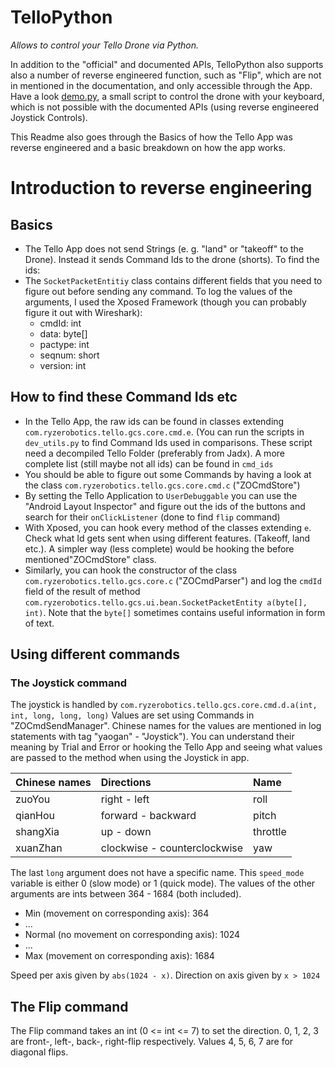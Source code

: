 # TelloPython
*Allows to control your Tello Drone via Python.* 

In addition to the "official" and documented APIs, TelloPython also supports also a number of reverse engineered 
function, such as "Flip", which are not in mentioned in the documentation, and only accessible through the App. Have a
look [demo.py](demo.py), a small script to control the drone with your keyboard, which is not possible with the 
documented APIs (using reverse engineered Joystick Controls).

This Readme also goes through the Basics of how the Tello App was reverse engineered and a basic breakdown on how the
app works.

# Introduction to reverse engineering

## Basics
* The Tello App does not send Strings (e. g. "land" or "takeoff" to the Drone). Instead it sends Command Ids to the 
  drone (shorts). To find the ids:
* The `SocketPacketEntitiy` class contains different fields that you need to figure out before sending any command. To
  log the values of the arguments, I used the Xposed Framework (though you can probably figure it out with Wireshark):
    * cmdId: int
    * data: byte[]
    * pactype: int
    * seqnum: short
    * version: int

## How to find these Command Ids etc
* In the Tello App, the raw ids can be found in classes extending `com.ryzerobotics.tello.gcs.core.cmd.e`. (You can run
  the scripts in `dev_utils.py` to find Command Ids used in comparisons. These script need a decompiled Tello Folder
  (preferably from Jadx). A more complete list (still maybe not all ids) can be found in `cmd_ids`
* You should be able to figure out some Commands by having a look at the class `com.ryzerobotics.tello.gcs.core.cmd.c`
  ("ZOCmdStore")
* By setting the Tello Application to `UserDebuggable` you can use the "Android Layout Inspector" and figure out the ids
  of the buttons and search for their `onClickListener` (done to find `flip` command)
* With Xposed, you can hook every method of the classes extending `e`. Check what Id gets sent when using different
  features. (Takeoff, land etc.). A simpler way (less complete) would be hooking the before mentioned"ZOCmdStore" class.
* Similarly, you can hook the constructor of the class `com.ryzerobotics.tello.gcs.core.c` ("ZOCmdParser") and log 
  the `cmdId` field of the result of method `com.ryzerobotics.tello.gcs.ui.bean.SocketPacketEntity a(byte[], int)`. 
  Note that the `byte[]` sometimes contains useful information in form of text.


## Using different commands

###  The Joystick command
The joystick is handled by `com.ryzerobotics.tello.gcs.core.cmd.d.a(int, int, long, long, long)`
Values are set using Commands in "ZOCmdSendManager". Chinese names for the values are mentioned in log statements with 
tag "yaogan" - "Joystick"). You can understand their meaning by Trial and Error or hooking the Tello App and seeing
what values are passed to the method when using the Joystick in app.

| Chinese names | Directions                   | Name     |
| ------------- |:-----------------------------| :--------|
| zuoYou        | right - left                 | roll     |
| qianHou       | forward - backward           | pitch    |
| shangXia      | up - down                    | throttle |
| xuanZhan      | clockwise - counterclockwise | yaw      |

The last `long` argument does not have a specific name. This `speed_mode` variable is either 0 (slow mode) or 1 (quick 
mode). The values of the other arguments are ints between 364 - 1684 (both included).

* Min (movement on corresponding axis): 364
* ...
* Normal (no movement on corresponding axis): 1024
* ...
* Max (movement on corresponding axis): 1684

Speed per axis given by `abs(1024 - x)`. Direction on axis given by `x > 1024`

## The Flip command
The Flip command takes an int (0 <= int <= 7) to set the direction. 0, 1, 2, 3 are front-, left-, back-, right-flip
respectively. Values 4, 5, 6, 7 are for diagonal flips.